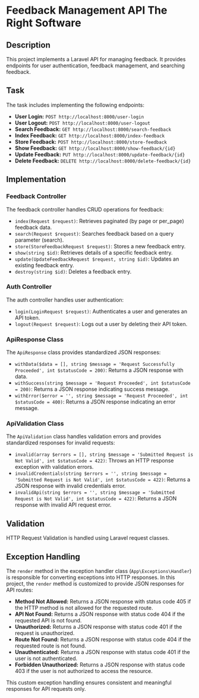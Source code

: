 # Feedback Management API The Right Software

## Description

This project implements a Laravel API for managing feedback. It provides endpoints for user authentication, feedback management, and searching feedback.

## Task

The task includes implementing the following endpoints:

- **User Login:** `POST http://localhost:8000/user-login`
- **User Logout:** `POST http://localhost:8000/user-logout`
- **Search Feedback:** `GET http://localhost:8000/search-feedback`
- **Index Feedback:** `GET http://localhost:8000/index-feedback`
- **Store Feedback:** `POST http://localhost:8000/store-feedback`
- **Show Feedback:** `GET http://localhost:8000/show-feedback/{id}`
- **Update Feedback:** `PUT http://localhost:8000/update-feedback/{id}`
- **Delete Feedback:** `DELETE http://localhost:8000/delete-feedback/{id}`

## Implementation

### Feedback Controller

The feedback controller handles CRUD operations for feedback:

- `index(Request $request)`: Retrieves paginated (by page or per_page) feedback data.
- `search(Request $request)`: Searches feedback based on a query parameter (search).
- `store(StoreFeedbackRequest $request)`: Stores a new feedback entry.
- `show(string $id)`: Retrieves details of a specific feedback entry.
- `update(UpdateFeedbackRequest $request, string $id)`: Updates an existing feedback entry.
- `destroy(string $id)`: Deletes a feedback entry.

### Auth Controller

The auth controller handles user authentication:

- `login(LoginRequest $request)`: Authenticates a user and generates an API token.
- `logout(Request $request)`: Logs out a user by deleting their API token.

### ApiResponse Class

The `ApiResponse` class provides standardized JSON responses:

- `withData($data = [], string $message = 'Request Successfully Proceeded', int $statusCode = 200)`: Returns a JSON response with data.
- `withSuccess(string $message = 'Request Proceeded', int $statusCode = 200)`: Returns a JSON response indicating success message.
- `withError($error = '', string $message = 'Request Proceeded', int $statusCode = 400)`: Returns a JSON response indicating an error message.

### ApiValidation Class

The `ApiValidation` class handles validation errors and provides standardized responses for invalid requests:

- `invalid(array $errors = [], string $message = 'Submitted Request is Not Valid', int $statusCode = 422)`: Throws an HTTP response exception with validation errors.
- `invalidCredentials(string $errors = '', string $message = 'Submitted Request is Not Valid', int $statusCode = 422)`: Returns a JSON response with invalid credentials error.
- `invalidApi(string $errors = '', string $message = 'Submitted Request is Not Valid', int $statusCode = 422)`: Returns a JSON response with invalid API request error.

## Validation

HTTP Request Validation is handled using Laravel request classes.

## Exception Handling

The `render` method in the exception handler class (`App\Exceptions\Handler`) is responsible for converting exceptions into HTTP responses. In this project, the `render` method is customized to provide JSON responses for API routes:

- **Method Not Allowed:** Returns a JSON response with status code 405 if the HTTP method is not allowed for the requested route.
- **API Not Found:** Returns a JSON response with status code 404 if the requested API is not found.
- **Unauthorized:** Returns a JSON response with status code 401 if the request is unauthorized.
- **Route Not Found:** Returns a JSON response with status code 404 if the requested route is not found.
- **Unauthenticated:** Returns a JSON response with status code 401 if the user is not authenticated.
- **Forbidden Unauthorized:** Returns a JSON response with status code 403 if the user is not authorized to access the resource.

This custom exception handling ensures consistent and meaningful responses for API requests only.

